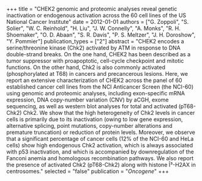 +++
title = "CHEK2 genomic and proteomic analyses reveal genetic inactivation or endogenous activation across the 60 cell lines of the US National Cancer Institute"
date = 2012-01-01
authors = ["G. Zoppoli", "S. Solier", "W. C. Reinhold", "H. Liu", "J. W. Connelly", "A. Monks", "R. H. Shoemaker", "O. D. Abaan", "S. R. Davis", "P. S. Meltzer", "J. H. Doroshow", "Y. Pommier"]
publication_types = ["2"]
abstract = "CHEK2 encodes a serine/threonine kinase (Chk2) activated by ATM in response to DNA double-strand breaks. On the one hand, CHEK2 has been described as a tumor suppressor with proapoptotic, cell-cycle checkpoint and mitotic functions. On the other hand, Chk2 is also commonly activated (phosphorylated at T68) in cancers and precancerous lesions. Here, we report an extensive characterization of CHEK2 across the panel of 60 established cancer cell lines from the NCI Anticancer Screen (the NCI-60) using genomic and proteomic analyses, including exon-specific mRNA expression, DNA copy-number variation (CNV) by aCGH, exome sequencing, as well as western blot analyses for total and activated (pT68-Chk2) Chk2. We show that the high heterogeneity of Chk2 levels in cancer cells is primarily due to its inactivation (owing to low gene expression, alternative splicing, point mutations, copy-number alterations and premature truncation) or reduction of protein levels. Moreover, we observe that a significant percentage of cancer cells (12% of the NCI-60 and HeLa cells) show high endogenous Chk2 activation, which is always associated with p53 inactivation, and which is accompanied by downregulation of the Fanconi anemia and homologous recombination pathways. We also report the presence of activated Chk2 (pT68-Chk2) along with histone Î³-H2AX in centrosomes."
selected = "false"
publication = "*Oncogene*"
+++

